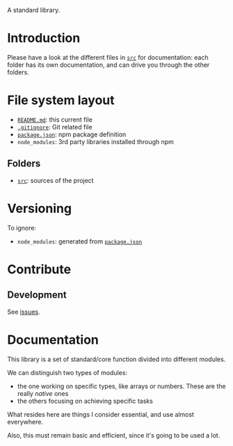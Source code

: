 A standard library.

# Introduction

Please have a look at the different files in [`src`](./src) for documentation: each folder has its own documentation, and can drive you through the other folders.

# File system layout

* [`README.md`](./README.md): this current file
* [`.gitignore`](./.gitignore): Git related file
* [`package.json`](./package.json): npm package definition
* `node_modules`: 3rd party libraries installed through npm

## Folders

* [`src`](./src): sources of the project

# Versioning

To ignore:

* `node_modules`: generated from [`package.json`](./package.json)

# Contribute

## Development

See [issues](https://github.com/ymeine/std/issues).

# Documentation

This library is a set of standard/core function divided into different modules.

We can distinguish two types of modules:

* the one working on specific types, like arrays or numbers. These are the really _native_ ones
* the others focusing on achieving specific tasks

What resides here are things I consider essential, and use almost everywhere.

Also, this must remain basic and efficient, since it's going to be used a lot.

